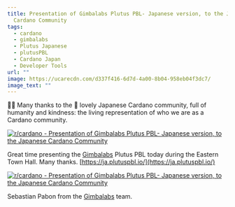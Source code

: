 ```yaml
---
title: Presentation of Gimbalabs Plutus PBL- Japanese version, to the Japanese
  Cardano Community
tags:
  - cardano
  - gimbalabs
  - Plutus Japanese
  - plutusPBL
  - Cardano Japan
  - Developer Tools
url: ""
image: https://ucarecdn.com/d337f416-6d7d-4a00-8b04-958eb04f3dc7/
image_text: ""
---
```


🙇‍♂️ Many thanks to the 🌈 lovely Japanese Cardano community, full of humanity and kindness: the living representation of who we are as a Cardano community.

[![r/cardano - Presentation of Gimbalabs Plutus PBL- Japanese version, to the Japanese Cardano Community](https://preview.redd.it/27th8sa1q41c1.jpg?width=1366&format=pjpg&auto=webp&s=239c8d1bc30e86ad104e2ef70badd28135bcb51c)](https://preview.redd.it/27th8sa1q41c1.jpg?width=1366&format=pjpg&auto=webp&s=239c8d1bc30e86ad104e2ef70badd28135bcb51c)

Great time presenting the [Gimbalabs](https://gimbalabs.com/) Plutus PBL today during the Eastern Town Hall. Many thanks. [https://ja.plutuspbl.io/](https://ja.plutuspbl.io/)

[![r/cardano - Presentation of Gimbalabs Plutus PBL- Japanese version, to the Japanese Cardano Community](https://preview.redd.it/cdfbhzj3q41c1.jpg?width=1366&format=pjpg&auto=webp&s=c585ccc971ff7739723ae4893bddad865e8a3841)](https://preview.redd.it/cdfbhzj3q41c1.jpg?width=1366&format=pjpg&auto=webp&s=c585ccc971ff7739723ae4893bddad865e8a3841)

Sebastian Pabon from the [Gimbalabs](https://gimbalabs.com/) team.
